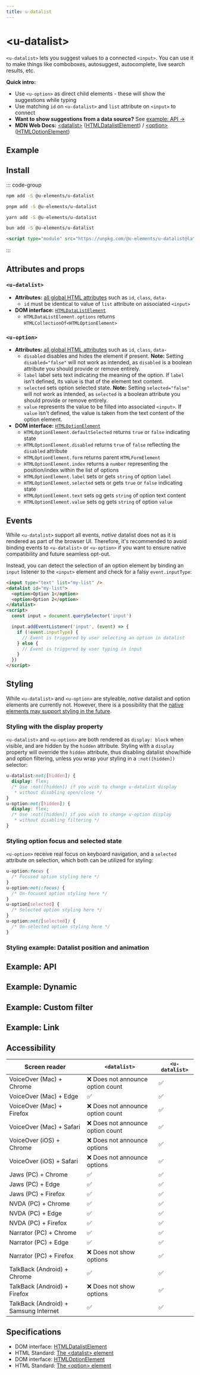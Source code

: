 ```yaml
---
title: u-datalist
---
```

<script setup>
import { data } from '../filesize.data.ts'
</script>
<style>
  .demo-view input { display: block }
</style>

# &lt;u-datalist&gt; <mark data-badge="HTML"></mark>
`<u-datalist>` lets you suggest values to a connected `<input>`. You can use it to make things like comboboxes, autosuggest, autocomplete, live search results, etc.

**Quick intro:**
- Use `<u-option>` as direct child elements - these will show the suggestions while typing
- Use matching `id` on `<u-datalist>` and `list` attribute on `<input>` to connect
- **Want to show suggestions from a data source?** See [example: API &rarr;](#example-api)
- **MDN Web Docs:** [&lt;datalist&gt;](https://developer.mozilla.org/en-US/docs/Web/HTML/Element/datalist) ([HTMLDatalistElement](https://developer.mozilla.org/en-US/docs/Web/API/HTMLDatalistElement)) / [&lt;option&gt;](https://developer.mozilla.org/en-US/docs/Web/HTML/Element/option) ([HTMLOptionElement](https://developer.mozilla.org/en-US/docs/Web/API/HTMLOptionElement))

## Example

<Sandbox label="u-datalist code example" />
<pre hidden>
&lt;label for="my-input"&gt;
  Choose flavor of ice cream
&lt;/label&gt;
&lt;input id="my-input" list="my-list" /&gt;
&lt;u-datalist id="my-list"&gt;
  &lt;u-option&gt;Coconut&lt;/u-option&gt;
  &lt;u-option&gt;Strawberries&lt;/u-option&gt;
  &lt;u-option&gt;Chocolate&lt;/u-option&gt;
  &lt;u-option&gt;Vanilla&lt;/u-option&gt;
  &lt;u-option&gt;Licorice&lt;/u-option&gt;
  &lt;u-option&gt;Pistachios&lt;/u-option&gt;
  &lt;u-option&gt;Mango&lt;/u-option&gt;
  &lt;u-option&gt;Hazelnut&lt;/u-option&gt;
&lt;/u-datalist&gt;
&lt;style&gt;
  /* Styling just for example: */
  u-option[selected] { font-weight: bold }
&lt;/style&gt;
</pre>

## Install <mark :data-badge="data['u-datalist']"></mark>

::: code-group

```bash [NPM]
npm add -S @u-elements/u-datalist
```

```bash [PNPM]
pnpm add -S @u-elements/u-datalist
```

```bash [Yarn]
yarn add -S @u-elements/u-datalist
```

```bash [Bun]
bun add -S @u-elements/u-datalist
```

```html [CDN]
<script type="module" src="https://unpkg.com/@u-elements/u-datalist@latest/dist/u-datalist.js"></script>
```
:::

## Attributes and props

### `<u-datalist>`

- **Attributes:** [all global HTML attributes](https://developer.mozilla.org/en-US/docs/Web/HTML/Global_attributes) such as `id`, `class`, `data-`
  - `id` must be identical to value of `list` attribute on associated `<input>`
- **DOM interface:** [`HTMLDataListElement`](https://developer.mozilla.org/en-US/docs/Web/API/HTMLDataListElement)
  - `HTMLDataListElement.options` returns `HTMLCollectionOf<HTMLOptionElement>`

### `<u-option>`

- **Attributes:** [all global HTML attributes](https://developer.mozilla.org/en-US/docs/Web/HTML/Global_attributes) such as `id`, `class`, `data-`
  - `disabled` disables and hides the element if present. **Note:** Setting `disabled="false"` will not work as intended, as `disabled` is a boolean attribute you should provide or remove entirely.
  - `label` label sets text indicating the meaning of the option. If `label` isn't defined, its value is that of the element text content.
  - `selected` sets option selected state. **Note:** Setting `selected="false"` will not work as intended, as `selected` is a boolean attribute you should provide or remove entirely.
  - `value` represents the value to be filled into associated `<input>`. If `value` isn't defined, the value is taken from the text content of the option element.
- **DOM interface:** [`HTMLOptionElement`](https://developer.mozilla.org/en-US/docs/Web/API/HTMLOptionElement)
  - `HTMLOptionElement.defaultSelected` returns `true` or `false` indicating state
  - `HTMLOptionElement.disabled` returns `true` of `false` reflecting the `disabled` attribute
  - `HTMLOptionElement.form` returns parent `HTMLFormElement`
  - `HTMLOptionElement.index` returns a `number` representing the position/index within the list of options
  - `HTMLOptionElement.label` sets or gets `string` of option `label`
  - `HTMLOptionElement.selected` sets or gets `true` or `false` indicating state
  - `HTMLOptionElement.text` sets og gets `string` of option text content
  - `HTMLOptionElement.value` sets og gets `string` of option `value`

## Events
While `<u-datalist>` support all events, *native* datalist does not as it is rendered as part of the browser UI.  Therefore, it's recommended to avoid binding events to `<u-datalist>` or `<u-option>` if you want to ensure native compatibility and future seamless opt-out.

Instead, you can detect the selection of an option element by
binding an `input` listener to the `<input>` element and check for a falsy `event.inputType`:

```html
<input type="text" list="my-list" />
<datalist id="my-list">
  <option>Option 1</option>
  <option>Option 2</option>
</datalist>
<script>
  const input = document.querySelector('input')

  input.addEventListener('input', (event) => {
    if (!event.inputType) {
      // Event is triggered by user selecting an option in datalist
    } else {
      // Event is triggered by user typing in input
    }
  })
</script>
```

## Styling


While `<u-datalist>` and `<u-option>` are styleable, *native* datalist and option elements are currently not. However, there is a possibility that the [native elements may support styling in the future](https://open-ui.org/components/customizableselect/#rich-content-in-options).

### Styling with the display property

`<u-datalist>` and `<u-option>` are both rendered as `display: block` when visible, and are hidden by the `hidden` attribute. Styling with a `display` property will override the `hidden` attribute, thus disabling datalist show/hide and option filtering, unless you wrap your styling in a `:not([hidden])` selector:

```css
u-datalist:not([hidden]) {
  display: flex;
  /* Use :not([hidden]) if you wish to change u-datalist display
   * without disabling open/close */
}
u-option:not([hidden]) {
  display: flex;
  /* Use :not([hidden]) if you wish to change u-option display
   * without disabling filtering */
}
```

### Styling option focus and selected state
`<u-option>` receive real focus on keyboard navigation, and a `selected` attribute on selection, which both can be utilized for styling:

```css
u-option:focus {
  /* Focused option styling here */
}
u-option:not(:focus) {
  /* Un-focused option styling here */
}
u-option[selected] {
  /* Selected option styling here */
}
u-option:not([selected]) {
  /* Un-selected option styling here */
}
```

### Styling example: Datalist position and animation
<Sandbox label="u-datalist position example" />
<pre hidden>
&lt;style&gt;
  .my-input,
  .my-list {
    background: #fff;
    border-radius: .25em;
    border: 2px solid #090C33;
    box-sizing: border-box;
    color: #090C33;
    font: inherit;
    padding: .5em;
    width: 13em;
    transition: .2s; /* Animate */
  }
  .my-input {
    background: #fff url("data:image/svg+xml,%3Csvg xmlns='http://www.w3.org/2000/svg' viewBox='0 0 24 24'%3E%3Cpath fill='none' stroke='%23000' stroke-width='2' d='m3 8 9 9 9-9'/%3E%3C/svg%3E") center right/2rem 1rem no-repeat;
  }
  .my-input[aria-expanded="true"] {
    background-color: #f9ffd7;
    border-bottom-left-radius: 0;
    border-bottom-right-radius: 0;
  }
  .my-input:focus-visible,
  .my-list u-option:focus {
    box-shadow: 0 0 0 1px #fff,0 0 0 3px #6325e7,0 0 0 4px #fff;
    outline: none;
  }
  .my-list {
    border-top-left-radius: 0;
    border-top-right-radius: 0;
    box-shadow: 0 .3em 1em #090C3333;
    display: block; /* Overwrites hidden attribute */
    margin-top: -2px;
    position: absolute;
  }
  .my-list[hidden] {
    opacity: 0;
    translate: 0 -.5em;
    visibility: hidden;
  }
  .my-list u-option {
    border-radius: .1em;
    padding: .5em;
    transition: .2s;
  }
  .my-list u-option:focus {
    background-color: #EBF0FA;
  }
  .my-list u-option[selected] {
    font-weight: bold;
    text-decoration: underline;
  }
&lt;/style&gt;
&lt;label for="my-styling-input"&gt;
  Choose flavor of ice cream
  &lt;input type="text" id="my-styling-input" class="my-input" list="my-styling" /&gt;
&lt;/label&gt;
&lt;u-datalist class="my-list" id="my-styling"&gt;
  &lt;u-option&gt;Coconut&lt;/u-option&gt;
  &lt;u-option&gt;Strawberries&lt;/u-option&gt;
  &lt;u-option&gt;Chocolate&lt;/u-option&gt;
  &lt;u-option&gt;Vanilla&lt;/u-option&gt;
&lt;/u-datalist&gt;
&lt;p&gt;
Lorem ipsum dolor sit amet, consectetur adipiscing elit. Phasellus tristique tellus massa, eget sollicitudin arcu luctus vel. Cras non purus accumsan, ultricies mi ut, blandit magna.
&lt;/p&gt;
</pre>

## Example: API

<Sandbox label="u-datalist api example" />
<pre hidden>
&lt;label for="my-api-input"&gt;
  Choose country
&lt;/label&gt;
&lt;input type="text" id="my-api-input" list="my-api-list" /&gt;
&lt;u-datalist id="my-api-list"&gt;
  Type to search for countries...
&lt;/u-datalist&gt;
&lt;script&gt;
  let debounceTimer; // Debounce so we do not spam API
  const input = document.getElementById('my-api-input');
  const list = input.list;
  const xhr = new XMLHttpRequest(); // Easy to abort

  // Same handler every time
  xhr.onload = () => {
    try {
      const data = JSON.parse(xhr.responseText);
      const options = data.map(({ name }, index) => {
        const option = document.createElement('u-option');
        option.text = name;
        option.value = `${index}: ${input.value}`; // Prevent filtering by matching value and input
        return option;
      });
      list.replaceChildren(...options);
    } catch (err) {
      list.textContent = 'No results';
    }
  };

  input.addEventListener('input', (event) => {
    if (!event.inputType) {
      // User clicked u-option, lets get option.text
      const index = Number(input.value.split(':')[0])
      const option = list.options[index];
      input.value = option.text;
    } else if (!input.value) {
      list.textContent = 'Type to search for countries...';
    } else {
      // User is typing
      const value = encodeURIComponent(event.target.value.trim());
      list.textContent = 'Loading...';

      xhr.abort();
      clearTimeout(debounceTimer);
      debounceTimer = setTimeout(() => {
        xhr.open('GET', `https://restcountries.com/v2/name/${value}?fields=name`, true);
        xhr.send();
      }, 300);
    }
  });
&lt;/script&gt;
</pre>

## Example: Dynamic

<Sandbox label="u-datalist dynamic example" />
<pre hidden>
&lt;label for="my-dynamic-input"&gt;
  Choose your email
&lt;/label&gt;
&lt;input type="text" id="my-dynamic-input" list="my-dynamic-list" /&gt;
&lt;u-datalist id="my-dynamic-list"&gt;
  Type to choose email...
&lt;/u-datalist&gt;
&lt;script&gt;
  const input = document.getElementById('my-dynamic-input');

  input.addEventListener('input', (event) => {
    if (!event.inputType) return; // User clicked u-option
    const value = input.value.split('@')[0]
    const values = [
        `${value}@live.com`,
        `${value}@icloud.com`,
        `${value}@hotmail.com`,
        `${value}@gmail.com`
    ];

    if (!value) input.list.textContent = 'Type to choose email...';
    else input.list.replaceChildren(...values.map((text) => {
      const option = document.createElement('u-option');
      option.text = text;
      return option;
    }));
  });
&lt;/script&gt;
</pre>

## Example: Custom filter

<Sandbox label="u-datalist filter example" />
<pre hidden>
&lt;label for="my-filter-input"&gt;
  Custom filter
&lt;/label&gt;
&lt;input type="text" id="my-filter-input" list="my-filter-list" /&gt;
&lt;u-datalist id="my-filter-list"&gt;
  &lt;u-option&gt;u-datalist&lt;/u-option&gt;
  &lt;u-option&gt;u-details&lt;/u-option&gt;
  &lt;u-option&gt;u-dialog&lt;/u-option&gt;
  &lt;u-option&gt;u-progress&lt;/u-option&gt;
  &lt;u-option&gt;u-select&lt;/u-option&gt;
  &lt;u-option&gt;u-tabs&lt;/u-option&gt;
  &lt;u-option&gt;u-tags&lt;/u-option&gt;
&lt;/u-datalist&gt;
&lt;script&gt;
  const input = document.getElementById('my-filter-input');

  // Any custom filtering logic here:
  const isMatch = (needle, haystack) =>
    haystack.toLowerCase().includes(
      needle.toLowerCase().trim()
    );

  // Achieve custom filter on native datalist
  input.addEventListener("input", (event) => {
    if (!event.inputType) return; // User clicked u-option

    Array.from(input.list.options, (option) => {
      let text = option.getAttribute("data-text");
      let value = option.getAttribute("data-value");

      if (!text) text = option.dataset.text = option.text;
      if (!value) value = option.dataset.value = option.value;
      option.text = option.value = "";

      if (isMatch(input.value, text)) {
        option.text = text;
        option.value = value;
      }
    });
  });
&lt;/script&gt;
</pre>

<!--
## Example: Screen reader count

<Sandbox label="u-datalist announce example" />
<pre hidden>
&lt;label for="my-count-input"&gt;
  Screen reader announce hit count
&lt;/label&gt;
&lt;input type="text" id="my-count-input" list="my-count-list" /&gt;
&lt;u-datalist id="my-count-list"&gt;
  &lt;u-option&gt;u-datalist&lt;/u-option&gt;
  &lt;u-option&gt;u-details&lt;/u-option&gt;
  &lt;u-option&gt;u-dialog&lt;/u-option&gt;
  &lt;u-option&gt;u-progress&lt;/u-option&gt;
  &lt;u-option&gt;u-select&lt;/u-option&gt;
  &lt;u-option&gt;u-tabs&lt;/u-option&gt;
  &lt;u-option&gt;u-tags&lt;/u-option&gt;
&lt;/u-datalist&gt;
&lt;script&gt;
  const input = document.getElementById('my-count-input');

  let announceForce = 0;
  let announceTimer = 0;
  const announce = document.body.appendChild(Object.assign(document.createElement('div'), {
    ariaLive: 'polite',
    style: 'position:fixed;overflow:hidden;width:1px;white-space:nowrap'
  }));

  // Any custom filtering logic here:
  const isMatch = (needle, haystack) =>
    haystack.toLowerCase().includes(
      needle.toLowerCase().trim()
    );

  // Achieve custom filter on native datalist
  input.addEventListener("input", (event) => {
    if (!event.inputType) return; // User clicked u-option
    let hits = 0;

    Array.from(input.list.options, (option) => {
      let text = option.getAttribute("data-text");
      let value = option.getAttribute("data-value");

      if (!text) text = option.dataset.text = option.text;
      if (!value) value = option.dataset.value = option.value;
      option.text = option.value = "";

      if (isMatch(input.value, text)) {
        hits++;
        option.text = text;
        option.value = value;
      }
    });

    clearTimeout(announceTimer);
    announceTimer = setTimeout(() => {
      // Ensure screen reader announce by alternating non-breaking-space suffix
      announce.textContent = `${hits} hits${++announceForce % 2 ? "\u{A0}" : ""}`;
    }, 1000);
  });
&lt;/script&gt;
</pre>
-->

## Example: Link

<Sandbox label="u-datalist link example" />
<pre hidden>
&lt;label for="my-link-input"&gt;
  Open u-element documentation
&lt;/label&gt;
&lt;input type="text" id="my-link-input" list="my-link-list" /&gt;
&lt;u-datalist id="my-link-list"&gt;
  &lt;u-option value="https://u-elements.github.io/u-elements/elements/u-datalist"&gt;u-datalist&lt;/u-option&gt;
  &lt;u-option value="https://u-elements.github.io/u-elements/elements/u-details"&gt;u-details&lt;/u-option&gt;
  &lt;u-option value="https://u-elements.github.io/u-elements/elements/u-dialog"&gt;u-dialog&lt;/u-option&gt;
  &lt;u-option value="https://u-elements.github.io/u-elements/elements/u-progress"&gt;u-progress&lt;/u-option&gt;
  &lt;u-option value="https://u-elements.github.io/u-elements/elements/u-select"&gt;u-select&lt;/u-option&gt;
  &lt;u-option value="https://u-elements.github.io/u-elements/elements/u-tabs"&gt;u-tabs&lt;/u-option&gt;
  &lt;u-option value="https://u-elements.github.io/u-elements/elements/u-tags"&gt;u-tags&lt;/u-option&gt;
&lt;/u-datalist&gt;
&lt;script&gt;
  const input = document.getElementById('my-link-input');

  input.addEventListener('input', (event) => {
    if (!event.inputType) { // User clicked u-option
      window.location.href = input.value;
      input.value = ''; // Clear input
    }
  });
&lt;/script&gt;
</pre>

## Accessibility

| Screen reader | `<datalist>` | `<u-datalist>` |
| --- | --- | --- |
| VoiceOver (Mac) + Chrome | :x: Does not announce option count | :white_check_mark: |
| VoiceOver (Mac) + Edge | :white_check_mark: | :white_check_mark: |
| VoiceOver (Mac) + Firefox | :x: Does not announce option count  | :white_check_mark: |
| VoiceOver (Mac) + Safari | :x: Does not announce option count | :white_check_mark: |
| VoiceOver (iOS) + Chrome | :x: Does not announce options | :white_check_mark: |
| VoiceOver (iOS) + Safari | :x: Does not announce options | :white_check_mark: |
| Jaws (PC) + Chrome | :white_check_mark: | :white_check_mark: |
| Jaws (PC) + Edge | :white_check_mark: | :white_check_mark: |
| Jaws (PC) + Firefox | :white_check_mark: | :white_check_mark: |
| NVDA (PC) + Chrome | :white_check_mark: | :white_check_mark: |
| NVDA (PC) + Edge | :white_check_mark: | :white_check_mark: |
| NVDA (PC) + Firefox | :white_check_mark: | :white_check_mark: |
| Narrator (PC) + Chrome | :white_check_mark: | :white_check_mark: |
| Narrator (PC) + Edge | :white_check_mark: | :white_check_mark: |
| Narrator (PC) + Firefox | :x: Does not show options | :white_check_mark: |
| TalkBack (Android) + Chrome | :white_check_mark: | :white_check_mark: |
| TalkBack (Android) + Firefox | :x: Does not show options | :white_check_mark: |
| TalkBack (Android) + Samsung Internet | :white_check_mark: | :white_check_mark: |

## Specifications

- DOM interface: [HTMLDatalistElement](https://developer.mozilla.org/en-US/docs/Web/API/HTMLDatalistElement)
- HTML Standard: [The &lt;datalist&gt; element](https://html.spec.whatwg.org/multipage/form-elements.html#the-datalist-element)
- DOM interface: [HTMLOptionElement](https://developer.mozilla.org/en-US/docs/Web/API/HTMLOptionElement)
- HTML Standard: [The &lt;option&gt; element](https://html.spec.whatwg.org/multipage/form-elements.html#the-option-element)